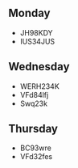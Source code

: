 ## Monday

* JH98KDY
* IUS34JUS

## Wednesday

* WERH234K
* VFd84lfj
* Swq23k

## Thursday

* BC93wre
* VFd32fes